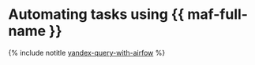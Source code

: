 # Automating tasks using {{ maf-full-name }}

{% include notitle [yandex-query-with-airfow](../../_tutorials/dataplatform/yandex-query-with-airflow.md) %}
